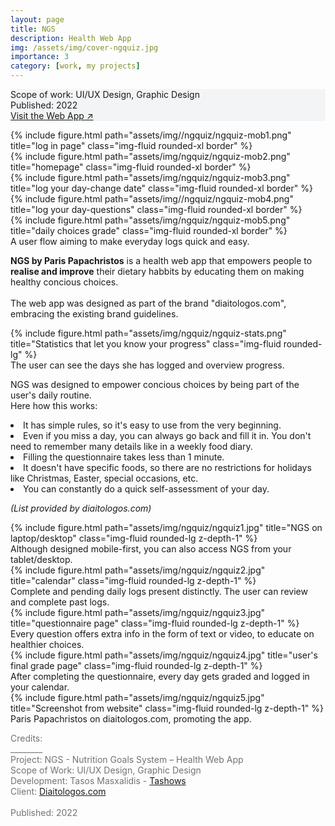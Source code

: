 ```yaml
---
layout: page
title: NGS 
description: Health Web App
img: /assets/img/cover-ngquiz.jpg
importance: 3
category: [work, my projects]
---
```


<div class="px-3 pt-3 pb-1 mb-3 rounded" style="background-color: rgba(43, 86, 127, .05);">
    <p>
    Scope of work: UI/UX Design, Graphic Design<br>
    Published: 2022<br>
    <a href="https://myngs.gr/papachristos/">Visit the Web App ↗</a>
    </p>
 </div>

<div class="row justify-content-center">
    <div class="col-6 col-sm mt-3 mt-md-0">
        {% include figure.html path="assets/img//ngquiz/ngquiz-mob1.png" title="log in page" class="img-fluid rounded-xl border" %}
    </div>
    <div class="col-6 col-sm mt-3 mt-md-0">
        {% include figure.html path="assets/img/ngquiz/ngquiz-mob2.png" title="homepage" class="img-fluid rounded-xl border" %}
    </div>
    <div class="col-6 col-sm mt-3 mt-md-0">
        {% include figure.html path="assets/img/ngquiz/ngquiz-mob3.png" title="log your day-change date" class="img-fluid rounded-xl border" %}
    </div>
    <div class="col-6 col-sm mt-3 mt-md-0">
        {% include figure.html path="assets/img//ngquiz/ngquiz-mob4.png" title="log your day-questions" class="img-fluid rounded-xl border" %}
    </div>
    <div class="col-6 col-sm mt-3 mt-md-0">
        {% include figure.html path="assets/img/ngquiz/ngquiz-mob5.png" title="daily choices grade" class="img-fluid rounded-xl border" %}
    </div>
</div>
<div class="caption">
    A user flow aiming to make everyday logs quick and easy.
</div>

<div class="row text-md-center justify-content-center">
    <div class="col-lg-8">
        <p><b>NGS by Paris Papachristos</b> is a health web app that empowers people to <b>realise and improve</b> their dietary habbits by educating them on making healthy concious choices.<br><br>
        The web app was designed as part of the brand "diaitologos.com", embracing the existing brand guidelines.</p>
    </div>    
</div>

<div class="row">
    <div class="col-sm my-1">
        {% include figure.html path="assets/img/ngquiz/ngquiz-stats.png" title="Statistics that let you know your progress" class="img-fluid rounded-lg" %}
    </div>
</div>
<div class="caption">
    The user can see the days she has logged and overview progress.
</div>

<div class="row mb-3 text-md-center justify-content-center">
    <div class="col-lg-8">
        <p>NGS was designed to empower concious choices by being part of the user's daily routine.<br>Here how this works:</p>
    </div>
    <div class="mb-3 col-lg-8 text-left">
        <li>It has simple rules, so it's easy to use from the very beginning.</li>
        <li>Even if you miss a day, you can always go back and fill it in. You don't need to remember many details like in a weekly food diary.</li>
        <li>Filling the questionnaire takes less than 1 minute.</li>
        <li>It doesn't have specific foods, so there are no restrictions for holidays like Christmas, Easter, special occasions, etc.</li>
        <li>You can constantly do a quick self-assessment of your day.</li>
    </div>
    <div class="col-lg-8">
        <p><i>(List provided by diaitologos.com)</i></p>
    </div>
</div>

<!-- Desktop pages -->
<div class="row">
    <div class="col-sm my-1">
        {% include figure.html path="assets/img/ngquiz/ngquiz1.jpg" title="NGS on laptop/desktop" class="img-fluid rounded-lg z-depth-1" %}
    </div>
</div>
<div class="caption">
    Although designed mobile-first, you can also access NGS from your tablet/desktop.
</div>

<div class="row">
    <div class="col-sm my-1">
        {% include figure.html path="assets/img/ngquiz/ngquiz2.jpg" title="calendar" class="img-fluid rounded-lg z-depth-1" %}
    </div>
</div>
<div class="caption">
    Complete and pending daily logs present distinctly. The user can review and complete past logs. 
</div>

<div class="row">
    <div class="col-sm my-1">
        {% include figure.html path="assets/img/ngquiz/ngquiz3.jpg" title="questionnaire page" class="img-fluid rounded-lg z-depth-1" %}
    </div>
</div>
<div class="caption">
    Every question offers extra info in the form of text or video, to educate on healthier choices.
</div>

<div class="row">
    <div class="col-sm my-1">
        {% include figure.html path="assets/img/ngquiz/ngquiz4.jpg" title="user's final grade page" class="img-fluid rounded-lg z-depth-1" %}
    </div>
</div>
<div class="caption">
    After completing the questionnaire, every day gets graded and logged in your calendar.
</div>

<div class="row">
    <div class="col-sm my-1">
        {% include figure.html path="assets/img/ngquiz/ngquiz5.jpg" title="Screenshot from website" class="img-fluid rounded-lg z-depth-1" %}
    </div>
</div>
<div class="caption">
    Paris Papachristos on diaitologos.com, promoting the app.
</div>


<div class="text-center">
    <p style="color: #737373; font-weight: 400;">Credits:<br>
    ________<br>
    Project: NGS - Nutrition Goals System – Health Web App<br>
    Scope of Work: UI/UX Design, Graphic Design<br>
    Development: Tasos Masxalidis - <a href="https://www.tashows.com/">Tashows</a><br>
    Client: <a href="https://www.diaitologos.com/">Diaitologos.com</a><br><br>
    Published: 2022</p> 
</div>
